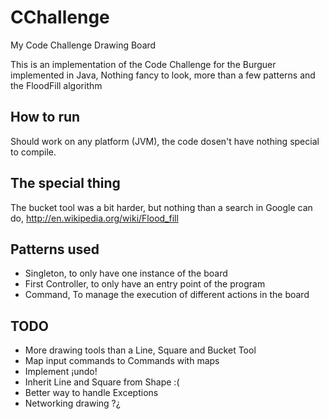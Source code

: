 # CChallenge
My Code Challenge Drawing Board

This is an implementation of the Code Challenge for the Burguer implemented in Java,
Nothing fancy to look, more than a few patterns and the FloodFill algorithm

## How to run
Should work on any platform (JVM), the code dosen't have nothing special to compile.

## The special thing

The bucket tool was a bit harder, but nothing than a search in Google can do, http://en.wikipedia.org/wiki/Flood_fill

## Patterns used
- Singleton, to only have one instance of the board
- First Controller, to only have an entry point of the program
- Command, To manage the execution of different actions in the board

## TODO
- More drawing tools than a Line, Square and Bucket Tool
- Map input commands to Commands with maps
- Implement ¡undo!
- Inherit Line and Square from Shape :(
- Better way to handle Exceptions
- Networking drawing ?¿
